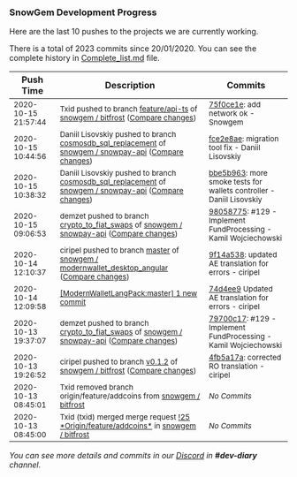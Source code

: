 
### SnowGem Development Progress

Here are the last 10 pushes to the projects we are currently working.

There is a total of 2023 commits since 20/01/2020. You can see the complete history in
 [Complete_list.md](Complete_list.md) file.

| Push Time | Description | Commits |
| --- | --- | --- |
| <sub>2020-10-15 21:57:44</sub> | <sub>Txid pushed to branch [feature/api\-ts](https://gitlab.com/snowgem/bitfrost/commits/feature/api-ts) of [snowgem / bitfrost](https://gitlab.com/snowgem/bitfrost) ([Compare changes](https://gitlab.com/snowgem/bitfrost/compare/462474f4c12fc73d16ad585d57dea0c443afee0c...75f0ce1e88f491f5a4c67838a69b2c6e3b673e9a))</sub> | <sub>[75f0ce1e](https://gitlab.com/snowgem/bitfrost/-/commit/75f0ce1e88f491f5a4c67838a69b2c6e3b673e9a): add network ok - Snowgem</sub> |
| <sub>2020-10-15 10:44:56</sub> | <sub>Daniil Lisovskiy pushed to branch [cosmosdb\_sql\_replacement](https://gitlab.com/snowgem/snowpay-api/commits/cosmosdb_sql_replacement) of [snowgem / snowpay\-api](https://gitlab.com/snowgem/snowpay-api) ([Compare changes](https://gitlab.com/snowgem/snowpay-api/compare/bbe5b963b65c1ccd60e852f58d94bae874e8c227...fce2e8aeb2ad8282d7303655867d00bae81a8684))</sub> | <sub>[fce2e8ae](https://gitlab.com/snowgem/snowpay-api/-/commit/fce2e8aeb2ad8282d7303655867d00bae81a8684): migration tool fix - Daniil Lisovskiy</sub> |
| <sub>2020-10-15 10:38:32</sub> | <sub>Daniil Lisovskiy pushed to branch [cosmosdb\_sql\_replacement](https://gitlab.com/snowgem/snowpay-api/commits/cosmosdb_sql_replacement) of [snowgem / snowpay\-api](https://gitlab.com/snowgem/snowpay-api) ([Compare changes](https://gitlab.com/snowgem/snowpay-api/compare/dbf7db9da50e0e21df2f027f7999001bdd591486...bbe5b963b65c1ccd60e852f58d94bae874e8c227))</sub> | <sub>[bbe5b963](https://gitlab.com/snowgem/snowpay-api/-/commit/bbe5b963b65c1ccd60e852f58d94bae874e8c227): more smoke tests for wallets controller - Daniil Lisovskiy</sub> |
| <sub>2020-10-15 09:06:53</sub> | <sub>demzet pushed to branch [crypto\_to\_fiat\_swaps](https://gitlab.com/snowgem/snowpay-api/commits/crypto_to_fiat_swaps) of [snowgem / snowpay\-api](https://gitlab.com/snowgem/snowpay-api) ([Compare changes](https://gitlab.com/snowgem/snowpay-api/compare/79700c17adf3c92fe95986cc11690d2fe00d3cc2...98058775b2fae9704fab1f92df47bbf65dfcc790))</sub> | <sub>[98058775](https://gitlab.com/snowgem/snowpay-api/-/commit/98058775b2fae9704fab1f92df47bbf65dfcc790): #129 - Implement FundProcessing - Kamil Wojciechowski</sub> |
| <sub>2020-10-14 12:10:37</sub> | <sub>ciripel pushed to branch [master](https://gitlab.com/snowgem/modernwallet_desktop_angular/commits/master) of [snowgem / modernwallet\_desktop\_angular](https://gitlab.com/snowgem/modernwallet_desktop_angular) ([Compare changes](https://gitlab.com/snowgem/modernwallet_desktop_angular/compare/daf18f35617f50eda34968eb6166f786740df8aa...9f14a538ecf388d66231b37fe1f9166b02290f27))</sub> | <sub>[9f14a538](https://gitlab.com/snowgem/modernwallet_desktop_angular/-/commit/9f14a538ecf388d66231b37fe1f9166b02290f27): updated AE translation for errors - ciripel</sub> |
| <sub>2020-10-14 12:09:58</sub> | <sub>[[ModernWalletLangPack:master] 1 new commit](https://github.com/Snowgem/ModernWalletLangPack/commit/74d4ee977e65967d481e23f5ee027040566c51a3)</sub> | <sub>[74d4ee9](https://github.com/Snowgem/ModernWalletLangPack/commit/74d4ee977e65967d481e23f5ee027040566c51a3) Updated AE translation for errors - ciripel</sub> |
| <sub>2020-10-13 19:37:07</sub> | <sub>demzet pushed to branch [crypto\_to\_fiat\_swaps](https://gitlab.com/snowgem/snowpay-api/commits/crypto_to_fiat_swaps) of [snowgem / snowpay\-api](https://gitlab.com/snowgem/snowpay-api) ([Compare changes](https://gitlab.com/snowgem/snowpay-api/compare/c20444581e41d22420fd6023a292a5ea62be5897...79700c17adf3c92fe95986cc11690d2fe00d3cc2))</sub> | <sub>[79700c17](https://gitlab.com/snowgem/snowpay-api/-/commit/79700c17adf3c92fe95986cc11690d2fe00d3cc2): #129 - Implement FundProcessing - Kamil Wojciechowski</sub> |
| <sub>2020-10-13 19:26:52</sub> | <sub>ciripel pushed to branch [v0\.1\.2](https://gitlab.com/snowgem/bitfrost/commits/v0.1.2) of [snowgem / bitfrost](https://gitlab.com/snowgem/bitfrost) ([Compare changes](https://gitlab.com/snowgem/bitfrost/compare/1588972bebc50b85ed546f10c45c812d1bece33a...4fb5a17a5b384858165ae758bab5331c17d409fa))</sub> | <sub>[4fb5a17a](https://gitlab.com/snowgem/bitfrost/-/commit/4fb5a17a5b384858165ae758bab5331c17d409fa): corrected RO translation - ciripel</sub> |
| <sub>2020-10-13 08:45:01</sub> | <sub>Txid removed branch origin/feature/addcoins from [snowgem / bitfrost](https://gitlab.com/snowgem/bitfrost)</sub> | <sub>_No Commits_</sub> |
| <sub>2020-10-13 08:45:00</sub> | <sub>Txid (txid) merged merge request [\!25 \*Origin/feature/addcoins\*](https://gitlab.com/snowgem/bitfrost/-/merge_requests/25) in [snowgem / bitfrost](https://gitlab.com/snowgem/bitfrost)</sub> | <sub>_No Commits_</sub> |

_You can see more details and commits in our [Discord](https://discord.gg/zumGnbg) in **#dev-diary** channel._
